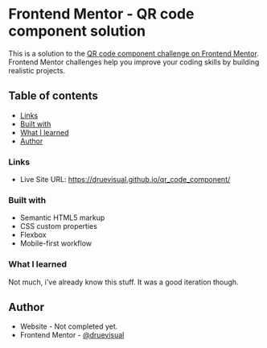 # Frontend Mentor - QR code component solution

This is a solution to the [QR code component challenge on Frontend Mentor](https://www.frontendmentor.io/challenges/qr-code-component-iux_sIO_H). Frontend Mentor challenges help you improve your coding skills by building realistic projects. 

## Table of contents

  - [Links](#links)
  - [Built with](#built-with)
  - [What I learned](#what-i-learned)
  - [Author](#author)

### Links

- Live Site URL: https://druevisual.github.io/qr_code_component/

### Built with

- Semantic HTML5 markup
- CSS custom properties
- Flexbox
- Mobile-first workflow

### What I learned

Not much, i've already know this stuff. It was a good iteration though.


## Author

- Website - Not completed yet.
- Frontend Mentor - [@druevisual](https://www.frontendmentor.io/profile/DRUEVISUAL)